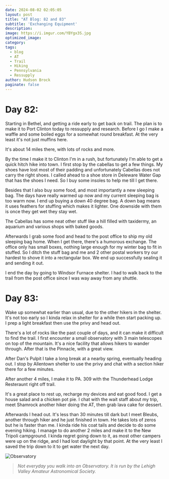 ```yaml
---
date: 2024-08-02 02:05:05
layout: post
title: "AT Blog: 82 and 83"
subtitle: 'Exchanging Equipment'
description:
image: https://i.imgur.com/YBYgx3S.jpg
optimized_image: 
category:
tags:
  - blog
  - AT
  - Trail
  - Hiking
  - Pennsylvania
  - Ressupply
author: Hudson Brock
paginate: false
---
```


# Day 82:

Starting in Bethel, and getting a ride early to get back on trail. The plan is to make it to Port Clinton today to ressupply and research. Before I go I make a waffle and some boiled eggs for a somewhat round breakfast. At the very least it's not just muffins here.

It's about 14 miles there, with lots of rocks and more. 

By the time I make it to Clinton I'm in a rush, but fortunately I'm able to get a quick hitch hike into town. I first stop by the cabellas to get a few things. My shoes have lost most of their padding and unfortunately Cabellas does not carry the right shoes. I called ahead to a shoe store in Deleware Water Gap that has the shoes I need. So I buy some insoles to help me till I get there.

Besides that I also buy some food, and most importantly a new sleeping bag. The days have really warmed up now and my current sleeping bag is too warm now. I end up buying a down 40 degree bag. A down bag means it uses feathers for stuffing which makes it lighter. One downside with them is once they get wet they stay wet.

The Cabellas has some neat other stuff like a hill filled with taxidermy, an aquarium and various shops with baked goods.

Afterwards I grab some food and head to the post office to ship my old sleeping bag home. When I get there, there's a humorous exchange. The office only has small boxes, nothing large enough for my winter bag to fit in stuffed. So I ditch the stuff bag and me and 2 other postal workers try our hardest to shove it into a rectangular box. We end up successfully sealing it and sending it out.

I end the day by going to Windsor Furnace shelter. I had to walk back to the trail from the post office since I was way away from any shuttle.


# Day 83:

Wake up somewhat earlier than usual, due to the other hikers in the shelter. It's not too early so I kinda relax in shelter for a while then start packing up. I prep a light breakfast then use the privy and head out.

There's a lot of rocks like the past couple of days, and it can make it difficult to find the trail. I first encounter a small observatory with 3 main telescopes on top of the mountain. It's a nice facility that allows hikers to wander through. After that is the Pinnacle, with a great view.

After Dan's Pulpit I take a long break at a nearby spring, eventually heading out. I stop by Allentown shelter to use the privy and chat with a section hiker there for a few minutes.

After another 4 miles, I make it to PA. 309 with the Thunderhead Lodge Resteraunt right off trail.

It's a great place to rest up, recharge my devices and eat good food. I get a house salad and a chicken pot pie. I chat with the wait staff about my trip, meet Shamrock another hiker doing the AT, then grab lava cake for dessert.

Afterwards I head out. It's less than 30 minutes till dark but I meet Bleubs, another through hiker and he just finished in town. He takes lots of zeros but he is faster than me. I kinda ride his coat tails and decide to do some evening hiking. I manage to do another 2 miles and make it to the New Tripoli campground. I kinda regret going down to it, as most other campers were up on the ridge, and I had lost daylight by that point. At the very least I saved the trip down to it to get water the next day.



![Observatory](https://i.imgur.com/5JaQSbu.jpg "Not everyday you walk into an Observatory. It is run by the Lehigh Valley Amateur Astronomical Society.")

>*Not everyday you walk into an Observatory. It is run by the Lehigh Valley Amateur Astronomical Society.*
